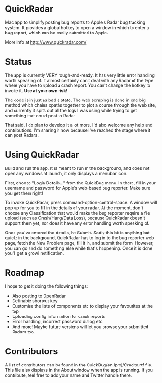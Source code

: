 QuickRadar
==========

Mac app to simplify posting bug reports to Apple's Radar bug tracking system. It provides a global hotkey to open a window in which to enter a bug report, which can be easily submitted to Apple.

More info at http://www.quickradar.com/

Status
======

The app is currently VERY rough-and-ready. It has very little error handling worth speaking of. It almost certainly can't deal with any Radar of the type where you have to upload a crash report. You can't change the hotkey to invoke it. **Use at your own risk!**

The code is in just as bad a state. The web scraping is done in one big method which chains xpaths together to plot a course through the web site, and currently it spits out all the logs I was using while trying to get something that could post to Radar.

That said, I do plan to develop it a lot more. I'd also welcome any help and contributions. I'm sharing it now because I've reached the stage where it can post Radars.

Using QuickRadar
================

Build and run the app. It is meant to run in the background, and does not open any windows at launch, it only displays a menubar icon.

First, choose "Login Details…" from the QuickBug menu. In there, fill in your username and password for Apple's web-based bug reporter. Make sure you get them right!

To invoke QuickRadar, press command-option-control-space. A window will pop up for you to fill in the details of your radar. At the moment, don't choose any Classification that would make the bug reporter require a file upload (such as Crash/Hang/Data Loss), because QuickRadar doesn't support them yet, nor does it have any error handling worth speaking of.

Once you've entered the details, hit Submit. Sadly this bit is anything but quick: in the background, QuickRadar has to log in to the bug reporter web page, fetch the New Problem page, fill it in, and submit the form. However, you can go and do something else while that's happening. Once it is done you'll get a growl notification.

Roadmap
=======

I hope to get it doing the following things:

* Also posting to OpenRadar
* Definable shortcut key
* Customise the lists of components etc to display your favourites at the top
* Uploading config information for crash reports
* Error handling, incorrect password dialog etc
* And more! Maybe future versions will let you browse your submitted Radars too.

Contributors
============

A list of contributors can be found in the QuickBug/en.lproj/Credits.rtf file. This file also displays in the About window when the app is running. If you contribute, feel free to add your name and Twitter handle there.